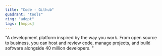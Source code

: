 ```yaml
---
title: "Code - Github"
quadrant: "tools"
ring: "adopt"
tags: [hmpps]
---
```


"A development platform inspired by the way you work. From open source to business, you can host and review code, manage projects, and build software alongside 40 million developers. "

